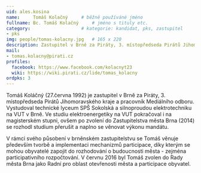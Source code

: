 ```yaml
---
uid: ales.kosina
name:     Tomáš Kolačný  	# běžně používáné jméno
fullname: Bc. Tomáš Kolačný  	# jméno s tituly etc.
category:                 	# kategorie: kandidat, pks, zastupitel
- pks
img: people/tomas-kolacny.jpg   # 165 x 220
description: Zastupitel v Brně za Piráty, 3. místopředseda Pirátů Jihomoravského kraje a pracovník Mediálního odboru       	# kratký popis, max 160 znaků
mail:
- tomas.kolacny@pirati.cz
profiles:
  facebook: https://www.facebook.com/kolacnyt23
  wiki: https://wiki.pirati.cz/lide/tomas_kolacny
ordpks: 3
---
```


Tomáš Koláčný (27.června 1992) je zastupitel v Brně za Piráty, 3. místopředseda Pirátů Jihomoravského kraje a pracovník Mediálního odboru. Vystudoval technické lyceum SPŠ Sokolská a silnoproudou elektrotechniku na VUT v Brně. Ve studiu elektroenergetiky na VUT pokračoval i na magisterském stupni, ovšem po zvolení do Zastupitelstva města Brna (2014) se rozhodl studium přerušit a naplno se věnovat výkonu mandátu.

V rámci svého působení v brněnském zastupitelstvu se Tomáš věnuje především tvorbě a implementaci mechanizmů participace, díky kterým se mohou obyvatelé zapojit do rozhodování o budoucnosti města - zejména participativního rozpočtování. V červnu 2016 byl Tomáš zvolen do Rady města Brna jako Radní pro oblast otevřenosti města a participace obyvatel.
